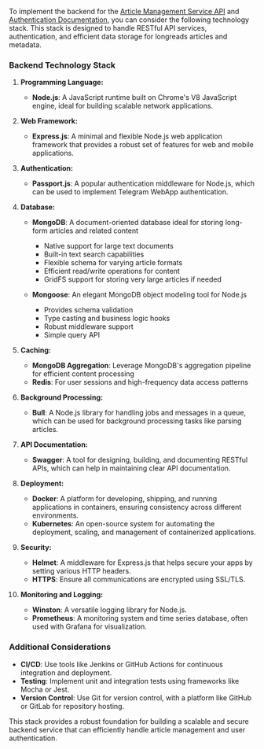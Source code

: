 To implement the backend for the [Article Management Service API](./ArticleManagementAPI.md) and [Authentication Documentation](./Authentication.md), you can consider the following technology stack. This stack is designed to handle RESTful API services, authentication, and efficient data storage for longreads articles and metadata.

### Backend Technology Stack

1. **Programming Language:**
   - **Node.js**: A JavaScript runtime built on Chrome's V8 JavaScript engine, ideal for building scalable network applications.

2. **Web Framework:**
   - **Express.js**: A minimal and flexible Node.js web application framework that provides a robust set of features for web and mobile applications.

3. **Authentication:**
   - **Passport.js**: A popular authentication middleware for Node.js, which can be used to implement Telegram WebApp authentication.

4. **Database:**
   - **MongoDB**: A document-oriented database ideal for storing long-form articles and related content
     - Native support for large text documents
     - Built-in text search capabilities
     - Flexible schema for varying article formats
     - Efficient read/write operations for content
     - GridFS support for storing very large articles if needed
   
   - **Mongoose**: An elegant MongoDB object modeling tool for Node.js
     - Provides schema validation
     - Type casting and business logic hooks
     - Robust middleware support
     - Simple query API

5. **Caching:**
   - **MongoDB Aggregation**: Leverage MongoDB's aggregation pipeline for efficient content processing
   - **Redis**: For user sessions and high-frequency data access patterns

6. **Background Processing:**
   - **Bull**: A Node.js library for handling jobs and messages in a queue, which can be used for background processing tasks like parsing articles.

7. **API Documentation:**
   - **Swagger**: A tool for designing, building, and documenting RESTful APIs, which can help in maintaining clear API documentation.

8. **Deployment:**
   - **Docker**: A platform for developing, shipping, and running applications in containers, ensuring consistency across different environments.
   - **Kubernetes**: An open-source system for automating the deployment, scaling, and management of containerized applications.

9. **Security:**
   - **Helmet**: A middleware for Express.js that helps secure your apps by setting various HTTP headers.
   - **HTTPS**: Ensure all communications are encrypted using SSL/TLS.

10. **Monitoring and Logging:**
    - **Winston**: A versatile logging library for Node.js.
    - **Prometheus**: A monitoring system and time series database, often used with Grafana for visualization.

### Additional Considerations

- **CI/CD**: Use tools like Jenkins or GitHub Actions for continuous integration and deployment.
- **Testing**: Implement unit and integration tests using frameworks like Mocha or Jest.
- **Version Control**: Use Git for version control, with a platform like GitHub or GitLab for repository hosting.

This stack provides a robust foundation for building a scalable and secure backend service that can efficiently handle article management and user authentication.
